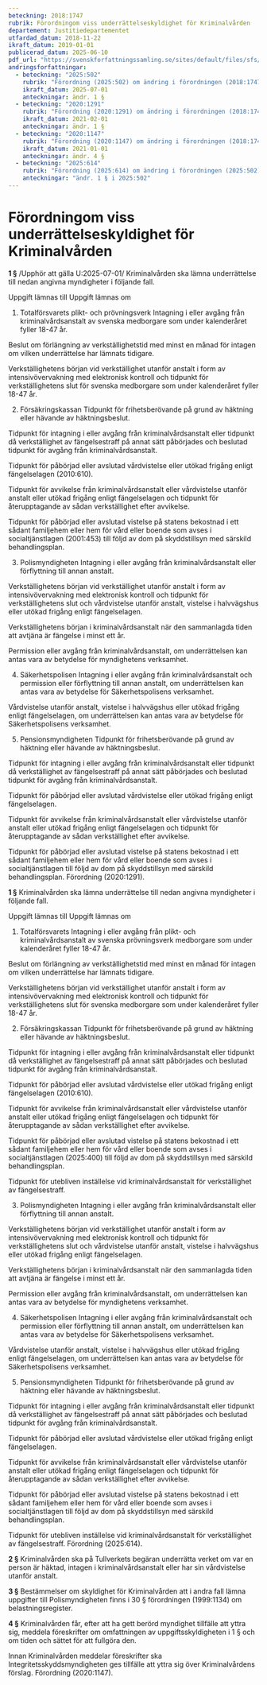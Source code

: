 ```yaml
---
beteckning: 2018:1747
rubrik: Förordningom viss underrättelseskyldighet för Kriminalvården
departement: Justitiedepartementet
utfardad_datum: 2018-11-22
ikraft_datum: 2019-01-01
publicerad_datum: 2025-06-10
pdf_url: "https://svenskforfattningssamling.se/sites/default/files/sfs/2018-11/SFS2018-1747.pdf"
andringsforfattningar:
  - beteckning: "2025:502"
    rubrik: "Förordning (2025:502) om ändring i förordningen (2018:1747) om viss underrättelseskyldighet för Kriminalvården"
    ikraft_datum: 2025-07-01
    anteckningar: ändr. 1 §
  - beteckning: "2020:1291"
    rubrik: "Förordning (2020:1291) om ändring i förordningen (2018:1747) om viss underrättelseskyldighet för Kriminalvården"
    ikraft_datum: 2021-02-01
    anteckningar: ändr. 1 §
  - beteckning: "2020:1147"
    rubrik: "Förordning (2020:1147) om ändring i förordningen (2018:1747) om viss underrättelseskyldighet för Kriminalvården"
    ikraft_datum: 2021-01-01
    anteckningar: ändr. 4 §
  - beteckning: "2025:614"
    rubrik: "Förordning (2025:614) om ändring i förordningen (2025:502) om ändring i förordningen (2018:1747) om viss underrättelseskyldighet för Kriminalvården"
    anteckningar: "ändr. 1 § i 2025:502"
---
```


# Förordningom viss underrättelseskyldighet för Kriminalvården

**1 §** /Upphör att gälla U:2025-07-01/ Kriminalvården ska lämna underrättelse till nedan angivna myndigheter i följande fall.

Uppgift lämnas till	Uppgift lämnas om

1. Totalförsvarets plikt- och prövningsverk		Intagning i eller avgång från kriminalvårdsanstalt av svenska medborgare som under kalenderåret fyller 18-47 år.

Beslut om förlängning av verkställighetstid med minst en månad för intagen om vilken underrättelse har lämnats tidigare.

Verkställighetens början vid verkställighet utanför anstalt i form av intensivövervakning med elektronisk kontroll och tidpunkt för verkställighetens slut för svenska medborgare som under kalenderåret fyller 18-47 år.

2. Försäkringskassan	Tidpunkt för frihetsberövande på grund av häktning eller hävande av häktningsbeslut.

Tidpunkt för intagning i eller avgång från kriminalvårdsanstalt eller tidpunkt då verkställighet av fängelsestraff på annat sätt påbörjades och beslutad tidpunkt för avgång från kriminalvårdsanstalt.

Tidpunkt för påbörjad eller avslutad vårdvistelse eller utökad frigång enligt fängelselagen (2010:610).

Tidpunkt för avvikelse från kriminalvårdsanstalt eller vårdvistelse utanför anstalt eller utökad frigång enligt fängelselagen och tidpunkt för återupptagande av sådan verkställighet efter avvikelse.

Tidpunkt för påbörjad eller avslutad vistelse på statens bekostnad i ett sådant familjehem eller hem för vård eller boende som avses i socialtjänstlagen (2001:453) till följd av dom på skyddstillsyn med särskild behandlingsplan.

3. Polismyndigheten	Intagning i eller avgång från kriminalvårdsanstalt eller förflyttning till annan anstalt.

Verkställighetens början vid verkställighet utanför anstalt i form av intensivövervakning med elektronisk kontroll och tidpunkt för verkställighetens slut och vårdvistelse utanför anstalt, vistelse i halvvägshus eller utökad frigång enligt fängelselagen.

Verkställighetens början i kriminalvårdsanstalt när den sammanlagda tiden att avtjäna är fängelse i minst ett år.

Permission eller avgång från kriminalvårdsanstalt, om underrättelsen kan antas vara av betydelse för myndighetens verksamhet.

4. Säkerhetspolisen	Intagning i eller avgång från kriminalvårdsanstalt och permission eller förflyttning till annan anstalt, om underrättelsen kan antas vara av betydelse för Säkerhetspolisens verksamhet.

Vårdvistelse utanför anstalt, vistelse i halvvägshus eller utökad frigång enligt fängelselagen, om underrättelsen kan antas vara av betydelse för Säkerhetspolisens verksamhet.

5. Pensionsmyndigheten	Tidpunkt för frihetsberövande på grund av häktning eller hävande av häktningsbeslut.

Tidpunkt för intagning i eller avgång från kriminalvårdsanstalt eller tidpunkt då verkställighet av fängelsestraff på annat sätt påbörjades och beslutad tidpunkt för avgång från kriminalvårdsanstalt.

Tidpunkt för påbörjad eller avslutad vårdvistelse eller utökad frigång enligt fängelselagen.

Tidpunkt för avvikelse från kriminalvårdsanstalt eller vårdvistelse utanför anstalt eller utökad frigång enligt fängelselagen och tidpunkt för återupptagande av sådan verkställighet efter avvikelse.

Tidpunkt för påbörjad eller avslutad vistelse på statens bekostnad i ett sådant familjehem eller hem för vård eller boende som avses i socialtjänstlagen till följd av dom på skyddstillsyn med särskild behandlingsplan. Förordning (2020:1291).

**1 §** Kriminalvården ska lämna underrättelse till nedan angivna myndigheter i följande fall.

Uppgift lämnas till	Uppgift lämnas om

1. Totalförsvarets      Intagning i eller avgång från plikt- och              kriminalvårdsanstalt av svenska prövningsverk           medborgare som under kalenderåret fyller 18-47 år.

Beslut om förlängning av verkställighetstid med minst en månad för intagen om vilken underrättelse har lämnats tidigare.

Verkställighetens början vid verkställighet utanför anstalt i form av intensivövervakning med elektronisk kontroll och tidpunkt för verkställighetens slut för svenska medborgare som under kalenderåret fyller 18-47 år.

2. Försäkringskassan	Tidpunkt för frihetsberövande på grund av häktning eller hävande av häktningsbeslut.

Tidpunkt för intagning i eller avgång från kriminalvårdsanstalt eller tidpunkt då verkställighet av fängelsestraff på annat sätt påbörjades och beslutad tidpunkt för avgång från kriminalvårdsanstalt.

Tidpunkt för påbörjad eller avslutad vårdvistelse eller utökad frigång enligt fängelselagen (2010:610).

Tidpunkt för avvikelse från kriminalvårdsanstalt eller vårdvistelse utanför anstalt eller utökad frigång enligt fängelselagen och tidpunkt för återupptagande av sådan verkställighet efter avvikelse.

Tidpunkt för påbörjad eller avslutad vistelse på statens bekostnad i ett sådant familjehem eller hem för vård eller boende som avses i socialtjänstlagen (2025:400) till följd av dom på skyddstillsyn med särskild behandlingsplan.

Tidpunkt för utebliven inställelse vid kriminalvårdsanstalt för verkställighet av fängelsestraff.

3. Polismyndigheten	Intagning i eller avgång från kriminalvårdsanstalt eller förflyttning till annan anstalt.

Verkställighetens början vid verkställighet utanför anstalt i form av intensivövervakning med elektronisk kontroll och tidpunkt för verkställighetens slut och vårdvistelse utanför anstalt, vistelse i halvvägshus eller utökad frigång enligt fängelselagen.

Verkställighetens början i kriminalvårdsanstalt när den sammanlagda tiden att avtjäna är fängelse i minst ett år.

Permission eller avgång från kriminalvårdsanstalt, om underrättelsen kan antas vara av betydelse för myndighetens verksamhet.

4. Säkerhetspolisen	Intagning i eller avgång från kriminalvårdsanstalt och permission eller förflyttning till annan anstalt, om underrättelsen kan antas vara av betydelse för Säkerhetspolisens verksamhet.

Vårdvistelse utanför anstalt, vistelse i halvvägshus eller utökad frigång enligt fängelselagen, om underrättelsen kan antas vara av betydelse för Säkerhetspolisens verksamhet.

5. Pensionsmyndigheten	Tidpunkt för frihetsberövande på grund av häktning eller hävande av häktningsbeslut.

Tidpunkt för intagning i eller avgång från kriminalvårdsanstalt eller tidpunkt då verkställighet av fängelsestraff på annat sätt påbörjades och beslutad tidpunkt för avgång från kriminalvårdsanstalt.

Tidpunkt för påbörjad eller avslutad vårdvistelse eller utökad frigång enligt fängelselagen.

Tidpunkt för avvikelse från kriminalvårdsanstalt eller vårdvistelse utanför anstalt eller utökad frigång enligt fängelselagen och tidpunkt för återupptagande av sådan verkställighet efter avvikelse.

Tidpunkt för påbörjad eller avslutad vistelse på statens bekostnad i ett sådant familjehem eller hem för vård eller boende som avses i socialtjänstlagen till följd av dom på skyddstillsyn med särskild behandlingsplan.

Tidpunkt för utebliven inställelse vid kriminalvårdsanstalt för verkställighet av fängelsestraff. Förordning (2025:614).

**2 §** Kriminalvården ska på Tullverkets begäran underrätta verket om var en person är häktad, intagen i kriminalvårdsanstalt eller har sin vårdvistelse utanför anstalt.

**3 §** Bestämmelser om skyldighet för Kriminalvården att i andra fall lämna uppgifter till Polismyndigheten finns i 30 § förordningen (1999:1134) om belastningsregister.

**4 §** Kriminalvården får, efter att ha gett berörd myndighet tillfälle att yttra sig, meddela föreskrifter om omfattningen av uppgiftsskyldigheten i 1 § och om tiden och sättet för att fullgöra den.

Innan Kriminalvården meddelar föreskrifter ska Integritetsskyddsmyndigheten ges tillfälle att yttra sig över Kriminalvårdens förslag. Förordning (2020:1147).